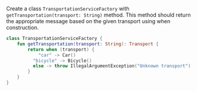Create a class `TransportationServiceFactory` with `getTransportation(transport: String)` method. 
This method should return the appropriate message based on the given transport using when construction.

<div class="hint" title="Refactoring hint">

```kotlin
class TransportationServiceFactory { 
    fun getTransportation(transport: String): Transport { 
        return when (transport) {
            "car" -> Car()
          "bicycle" -> Bicycle()
          else -> throw IllegalArgumentException("Unknown transport") 
        } 
    }
}
```
</div>
